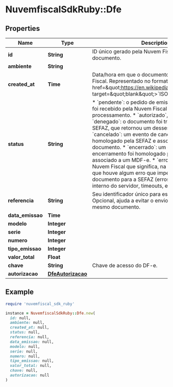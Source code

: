 # NuvemfiscalSdkRuby::Dfe

## Properties

| Name | Type | Description | Notes |
| ---- | ---- | ----------- | ----- |
| **id** | **String** | ID único gerado pela Nuvem Fiscal para este documento. | [optional] |
| **ambiente** | **String** |  | [optional] |
| **created_at** | **Time** | Data/hora em que o documento foi criado na Nuvem Fiscal. Representado no formato &lt;a href&#x3D;\&quot;https://en.wikipedia.org/wiki/ISO_8601\&quot; target&#x3D;\&quot;blank\&quot;&gt;&#x60;ISO 8601&#x60;&lt;/a&gt;. | [optional] |
| **status** | **String** | * &#x60;pendente&#x60;: o pedido de emissão do documento foi recebido pela Nuvem Fiscal e está na fila de processamento.  * &#x60;autorizado&#x60;, &#x60;rejeitado&#x60; ou &#x60;denegado&#x60;: o documento foi transmitido para a SEFAZ, que retornou um desses status.  * &#x60;cancelado&#x60;: um evento de cancelamento foi homologado pela SEFAZ e associado ao documento.  * &#x60;encerrado&#x60;: um evento de encerramento foi homologado pela SEFAZ e associado a um MDF-e.  * &#x60;erro&#x60;: status próprio da Nuvem Fiscal que significa, na maioria das vezes, que houve algum erro que impediu a transmissão do documento para a SEFAZ (erros de validação, erros interno do servidor, timeouts, etc). | [optional] |
| **referencia** | **String** | Seu identificador único para este documento. Opcional, ajuda a evitar o envio duplicado de um mesmo documento. | [optional] |
| **data_emissao** | **Time** |  | [optional] |
| **modelo** | **Integer** |  | [optional] |
| **serie** | **Integer** |  | [optional] |
| **numero** | **Integer** |  | [optional] |
| **tipo_emissao** | **Integer** |  | [optional] |
| **valor_total** | **Float** |  | [optional] |
| **chave** | **String** | Chave de acesso do DF-e. | [optional] |
| **autorizacao** | [**DfeAutorizacao**](DfeAutorizacao.md) |  | [optional] |

## Example

```ruby
require 'nuvemfiscal_sdk_ruby'

instance = NuvemfiscalSdkRuby::Dfe.new(
  id: null,
  ambiente: null,
  created_at: null,
  status: null,
  referencia: null,
  data_emissao: null,
  modelo: null,
  serie: null,
  numero: null,
  tipo_emissao: null,
  valor_total: null,
  chave: null,
  autorizacao: null
)
```

